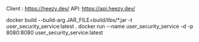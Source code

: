 Client : https://heezy.dev/
API: https://api.heezy.dev/

docker build --build-arg JAR_FILE=build/libs/\*.jar -t user_security_service:latest .
docker run --name user_security_service -d -p 8080:8080 user_security_service:latest